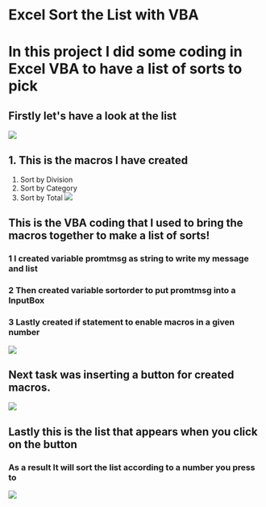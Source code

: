 # Excel Sort the List with VBA
# In this project I did some coding in Excel VBA to have a list of sorts to pick
## Firstly let's have a look at the list 
![](https://github.com/agajan1197/Excel--Sort-the-List-with-VBA/blob/30d3bda3ae887fdd12abf2f2d237d4d3582e8902/Screenshot%202566-02-14%20at%2023.33.59.png)
## 1. This is the macros I have created 
1.  Sort by Division
2.  Sort by Category
3.  Sort by Total
![](https://github.com/agajan1197/Excel--Sort-the-List-with-VBA/blob/30d3bda3ae887fdd12abf2f2d237d4d3582e8902/Screenshot%202566-02-14%20at%2023.35.40.png)
## This is the VBA coding that I used to bring the macros together to make a list of sorts!
### 1 I created variable promtmsg as string to write my message and list
### 2 Then created variable sortorder to put promtmsg into a InputBox
### 3 Lastly created if statement to enable macros in a given number
![](https://github.com/agajan1197/Excel--Sort-the-List-with-VBA/blob/30d3bda3ae887fdd12abf2f2d237d4d3582e8902/Screenshot%202566-02-14%20at%2023.37.50.png)
## Next task was inserting a button for created macros.
![](https://github.com/agajan1197/Excel--Sort-the-List-with-VBA/blob/30d3bda3ae887fdd12abf2f2d237d4d3582e8902/Screenshot%202566-02-14%20at%2023.34.39.png)
## Lastly this is the list that appears when you click on the button
### As a result It will sort the list according to a number you press to
![](https://github.com/agajan1197/Excel--Sort-the-List-with-VBA/blob/30d3bda3ae887fdd12abf2f2d237d4d3582e8902/Screenshot%202566-02-14%20at%2023.34.47.png)
